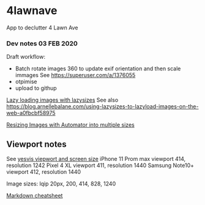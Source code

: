 # 4lawnave
 App to declutter 4 Lawn Ave



### Dev notes 03 FEB 2020

Draft workflow:
* Batch rotate images 360 to update exif orientation  and then scale immages
See https://superuser.com/a/1376055
* otpimise
* upload to githup


[Lazy loading images with lazysizes](https://github.com/aFarkas/lazysizes)
See also https://blog.arnellebalane.com/using-lazysizes-to-lazyload-images-on-the-web-a0fbcbf58975

[Resizing Images with Automator into multiple sizes](https://apple.stackexchange.com/questions/70491/resizing-images-with-automator-into-multiple-sizes)

## Viewport notes
See [yesvis viepwort and screen size](https://yesviz.com/iphones.php)
iPhone 11 Prom max viewport 414, resolution 1242
Pixel 4	XL viewport 411, resolution 1440
Samsung Note10+ viewport 412, resolution 1440

Image sizes: lqip 20px, 200, 414, 828, 1240


[Markdown cheatsheet](https://guides.github.com/pdfs/markdown-cheatsheet-online.pdf)